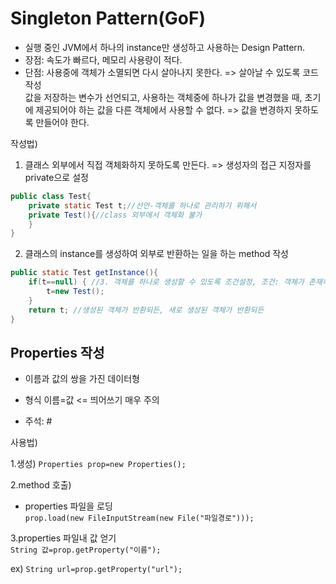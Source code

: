 # Singleton Pattern(GoF)
- 실행 중인 JVM에서 하나의 instance만 생성하고 사용하는 Design Pattern.
- 장점: 속도가 빠르다, 메모리 사용량이 적다.
- 단점: 사용중에 객체가 소멸되면 다시 살아나지 못한다. => 살아날 수 있도록 코드 작성<br>
값을 저장하는 변수가 선언되고, 사용하는 객체중에 하나가 값을 변경했을 때, 초기에 제공되어야 하는 값을 다른 객체에서 사용할 수 없다. => 값을 변경하지 못하도록 만들어야 한다.<br>

작성법)
1. 클래스 외부에서 직접 객체화하지 못하도록 만든다.
=> 생성자의 접근 지정자를 private으로 설정

```Java
public class Test{
	private static Test t;//선언-객체를 하나로 관리하기 위해서
	private Test(){//class 외부에서 객체화 불가
	}
}
```

2. 클래스의 instance를 생성하여 외부로 반환하는 일을 하는 method 작성

```Java
public static Test getInstance(){
	if(t==null) { //3. 객체를 하나로 생성할 수 있도록 조건설정, 조건: 객체가 존재하지 않으면 생성
		t=new Test();
	}
	return t; //생성된 객체가 반환되든, 새로 생성된 객체가 반환되든
}
```

## Properties 작성
- 이름과 값의 쌍을 가진 데이터형

- 형식
	이름=값 <= 띄어쓰기 매우 주의
	
- 주석: #

사용법)

1.생성)
``Properties prop=new Properties();``

2.method 호출)
- properties 파일을 로딩<br>
``prop.load(new FileInputStream(new File("파일경로")));``

3.properties 파일내 값 얻기<br>
``String 값=prop.getProperty("이름");``

ex) ``String url=prop.getProperty("url");``